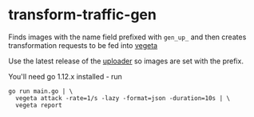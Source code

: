 # transform-traffic-gen

Finds images with the name field prefixed with `gen_up_` and then creates transformation requests to be fed into [vegeta](https://github.com/tsenart/vegeta)

Use the latest release of the [uploader](https://github.com/feature-creeps/upload-traffic-gen) so images are set with the prefix.

You'll need go 1.12.x installed - run

```console
go run main.go | \
  vegeta attack -rate=1/s -lazy -format=json -duration=10s | \
  vegeta report
```
